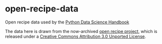 # open-recipe-data
Open recipe data used by the [Python Data Science Handbook](https://github.com/jakevdp/PythonDataScienceHandbook/)

The data here is drawn from the now-archived [open recipe project](https://github.com/fictivekin/openrecipes), which is released under a [Creative Commons Attribution 3.0 Unported License](https://creativecommons.org/licenses/by/3.0/deed.en_US).